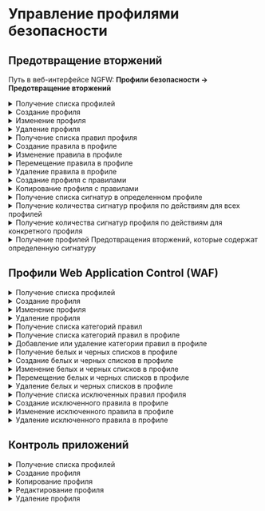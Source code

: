 # Управление профилями безопасности

## Предотвращение вторжений

Путь в веб-интерфейсе NGFW: **Профили безопасности -> Предотвращение вторжений**

<details>
<summary>Получение списка профилей</summary>

```
GET /ips/profiles
```

**Ответ на успешный запрос:**

```json5
[
  {
    "id": "string",
    "name": "string",
    "comment": "string"
  },
  ...
]
```
* `id` - идентификатор профиля;
* `name` - название профиля, максимальная длина - 42 символа;
* `comment` - комментарий, максимальная длина - 255 символов.

</details>

<details>
<summary>Создание профиля</summary>

```
POST /ips/profiles
```
**Json-тело запроса:**:

```json5
{
    "name": "string",
    "comment": "string"
}
```

* `name` - название профиля, максимальная длина - 42 символа;
* `comment` - комментарий, максимальная длина - 255 символов.

**Ответ на успешный запрос:**

```json5
{
  "id": "string"
}
```

* `id` - идентификатор профиля.

</details>

<details>
<summary>Изменение профиля</summary>

```
PATCH /ips/profiles/<id профиля>
```

**Json-тело запроса:**

```json5
{
    "name": "string",
    "comment": "string"
}
```

* `name` - название профиля, максимальная длина - 42 символа;
* `comment` - комментарий, максимальная длина - 255 символов.

**Ответ на успешный запрос:** 200 ОК

</details>

<details>
<summary>Удаление профиля</summary>

```
DELETE /ips/profiles/<id профиля>
```

**Ответ на успешный запрос:** 200 ОК

</details>

<details>
<summary>Получение списка правил профиля</summary>

```
GET /ips/profiles/<profile_id>/rules
```

* `profile_id` - идентификатор профиля, список правил которого запрашивается (без скобок и кавычек).

**Ответ на успешный запрос:**

```json5
[
  {
    "id": "integer",
    "filters": [
      {
        "key": "sid" | "mitre_tactic_id" | "protocol" | "signature_severity" | "flow" | "classtype",
        "operator": "equals",
        "values": [ "string" | "integer" ],
     },
    ...
    ]
    "action": "default" | "alert" | "drop" | "pass",
    "comment": "string"
  },
  ...
]
```

* `id` - номер правила выбора сигнатур;
* `filters` - список фильтров правила (список не может быть пустым):
    * `key` - поле фильтра (`sid` - идентификатор, `mitre_tactic_id` - тактика MITRE, `protocol` - протокол, `signature_severity` - уровень серьезности, `flow` - направление, `classtype` - класс);
    * `operator` - оператор, только `equals`;
    * `values` - список значений, которые должны принимать поля `key` (если `key` - `sid`, то `values` - число).
* `action` - строка с действием при срабатывании правила;
* `comment` - комментарий, максимальная длина 255 символов.

</details>

<details>
<summary>Создание правила в профиле</summary>

```
POST /ips/profiles/<profile_id>/rules?anchor_item_id=<integer>&insert_after=<true|false>
```

* `profile_id` - идентификатор профиля, в котором создается правило (без скобок и кавычек);
* `anchor_item_id` - идентификатор правила, ниже или выше которого нужно создать новое;
* `insert_after` - вставка до или после. Если `true` или отсутствует, то вставить правило сразу после указанного в `anchor_item_id`. Если `false`, то на месте указанного в `anchor_item_id`.

**Json-тело запроса:**

```json5
{
    "filters": [
       {
        "key": "sid" | "mitre_tactic_id" | "protocol" | "signature_severity" | "flow" | "classtype",
        "operator": "equals",
        "values": [ "string" | "integer" ]
      },
      ...
    ],
    "action": "default" | "alert" | "drop" | "pass",
    "comment": "string"
}
```

* `filters` - список фильтров правила (список не может быть пустым):
    * `key` - поле фильтра (`sid` - идентификатор, `mitre_tactic_id` - тактика MITRE, `protocol` - протокол, `signature_severity` - уровень серьезности, `flow` - направление, `classtype` - класс);
    * `operator` - оператор, только `equals`;
    * `values` - список значений, которые должны принимать поля `key` (если `key` - `sid`, то `values` - число).
* `action` - строка с действием при срабатывании правила;
* `comment` - комментарий, максимальная длина - 255 символов.

**Ответ на успешный запрос:** 

```json5
{
  "id": "integer"
}
```

* `id` - номер правила выбора сигнатур.

</details>

<details>
<summary>Изменение правила в профиле</summary>

```
PATCH /ips/profiles/<profile_id>/rules/<rule_id>
```

* `profile_id` - идентификатор профиля, в котором изменяется правило;
* `rule_id` - идентификатор правила в профиле.

**Json-тело запроса:** (некоторые или все поля объекта)

```json5
{
    "filters": [
      {
        "key": "sid" | "mitre_tactic_id" | "protocol" | "signature_severity" | "flow" | "classtype",
        "operator": "equals",
        "values": [ "string" | "integer" ]
       },
      ...
    ],
    "action": "default" | "alert" | "drop" | "pass",
    "comment": "string"
}
```

* `filters` - список фильтров правила (список не может быть пустым):
  * `key` - поле фильтра (`sid` - идентификатор, `mitre_tactic_id` - тактика MITRE, `protocol` - протокол, `signature_severity` - уровень серьезности, `flow` - направление, `classtype` - класс);
  * `operator` - оператор, только `equals`;
  * `values` - список значений, которые должны принимать поля `key` (если `key` - `sid`, то `values` - число).
* `action` - строка с действием при срабатывании правила;
* `comment` - комментарий, максимальная длина - 255 символов.

**Ответ на успешный запрос:** 200 ОК

</details>

<details>
<summary>Перемещение правила в профиле</summary>

```
PATCH /ips/profiles/<profile_id>/rules/<rule_id>/move
```

* `profile_id` - идентификатор профиля, в котором перемещается правило;
* `rule_id` - идентификатор правила в профиле.

**Json-тело запроса:**:

```json5
{
    "anchor_item_id": "string",
    "insert_after": "boolean"
}
```

* `anchor_item_id` - идентификатор правила, выше или ниже которого нужно разместить `rule_id`;
* `insert_after` - вставить до (`false`) или после (`true`) правила `anchor_item_id`.

**Ответ на успешный запрос:** 200 ОК

</details>

<details>

<summary>Удаление правила в профиле</summary>

```
DELETE /ips/profiles/<profile_id>/rules/<rule_id>
```

* `profile_id` - идентификатор профиля, в котором удаляется правило;
* `rule_id` - идентификатор правила в профиле.

**Ответ на успешный запрос:** 200 ОК

</details>

<details>

<summary>Создание профиля с правилами</summary>

```
POST /ips/profiles-create-with-rules
```

**Json-тело запроса:**: 

```json5
{
    "name": "string",
    "comment": "string",
    "rules": [
          {
          "filters": [
                {
                "key": "sid" | "mitre_tactic_id" | "protocol" | "signature_severity" | "flow" | "classtype",
                "operator": "equals",
                "values": [ "string" | "integer" ]
                  },
                  ...
                ],
          "action": "default" | "alert" | "drop" | "pass",
          "comment": "string"
          },
          ...
        ]
    }
```

* `name` - название профиля, максимальная длина - 42 символа;
* `comment` - комментарий, максимальная длина - 255 символов;
* `rules` - список правил профиля:
  * `filters` - список фильтров правила (список не может быть пустым):
    * `key` - поле фильтра (`sid` - идентификатор, `mitre_tactic_id` - тактика MITRE, `protocol` - протокол, `signature_severity` - уровень серьезности, `flow` - направление, `classtype` - класс);
    * `operator` - оператор, только `equals`;
    * `values` - список значений, которые должны принимать поля `key` (если `key` - `sid`, то `values` - число).
  * `action` - строка с действием при срабатывании правила;
  * `comment` - комментарий, максимальная длина 255 символов.

**Ответ на успешный запрос:**

```json5
{
    "id": "string"
}
```

* `id` - идентификатор созданного профиля с правилами.

</details>

<details>

<summary>Копирование профиля с правилами</summary>

```
POST /ips/profiles/<id профиля>/copy
```

**Ответ на успешный запрос:**

```json5
{
    "id": "string"
}
```

* `id` - идентификатор созданного профиля.

</details>

<details>

<summary>Получение списка сигнатур в определенном профиле</summary>

```
GET /ips/profiles/<id профиля>/signatures
```

**Ответ на успешный запрос:**

```json5
{
    "signatures": [
        {
            "action": "string",
            "protocol": "string",
            "flow": "string",
            "classtype": "string-admin",
            "sid": "integer",
            "signature_severity": "string",
            "mitre_tactic_id": "string",
            "signature_source": "string",
            "msg": "string",
            "source": "string",
            "source_ports": "string",
            "destination": "string",
            "destination_ports": "string",
            "updated_at": "string"
        },
        ...
    ]
}
```

* `action` - действие для трафика, соответствующего сигнатуре:
  * `pass` - **Пропускать**;
  * `alert` - **Предупреждать**;
  * `drop` - **Блокировать**;
  * `rejectsrc` - **Отправлять RST узлу источника**;
  * `rejectdst` - **Отправлять RST узлу назначения**;
  * `rejectboth` - **Отправлять RST обоим**.
* `protocol` - протокол (`tcp`, `udp`, `icmp`, `ip`). Возможные значения представлены по [ссылке](https://docs.suricata.io/en/latest/rules/intro.html#protocol);
* `flow` - направление трафика (`client2server`, `server2client`, `-`);
* `classtype` - группа, к которой относится сигнатура;
* `sid` - идентификатор сигнатуры;
* `signature_severity` - уровень угрозы;
* `mitre_tactic_id` - тактика согласно матрице MITRE ATT&CK;
* `signature_source` - источник сигнатуры: 
    * `standard` - стандартные правила;
    * `advanced` - правила IPS от Лаборатории Касперского;
    * `custom` - пользовательские правила.
* `msg` - название сигнатуры;
* `source` - источник подключения;
* `source_ports` - порты источника;
* `destination` - назначение;
* `destination_ports` - порты назначения;
* `updated_at` - дата в формате `YYYY-MM-DD` или строка со значением `-`.

</details>

<details>

<summary>Получение количества сигнатур профиля по действиям для всех профилей</summary>

```
GET /ips/profiles/actions-counts 
```

**Ответ на успешный запрос:**

```json5
{
    "profile_id": {
      "pass": "integer",
      "alert": "integer",
      "drop": "integer",
      "rejectsrc": "integer",
      "rejectdst": "integer",
      "rejectboth": "integer"
    },
    ...
}
```

* `profile_id` - идентификатор профиля:
  * `pass` - **Пропускать**;
  * `alert` - **Предупреждать**;
  * `drop` - **Блокировать**;
  * `rejectsrc` - **Отправлять RST узлу источника**;
  * `rejectdst` - **Отправлять RST узлу назначения**;
  * `rejectboth` - **Отправлять RST обоим**.
 
</details>

<details>

<summary>Получение количества сигнатур профиля по действиям для конкретного профиля</summary>

```
GET /ips/profiles/<id профиля>/actions-counts
```

**Ответ на успешный запрос:**

```json5
{
    "rule_id": {
      "pass": "integer",
      "alert": "integer",
      "drop": "integer",
      "rejectsrc": "integer",
      "rejectdst": "integer",
      "rejectboth": "integer"
    },
    ...
}
```

* `rule_id` - идентификатор правила в профиле:
  * `pass` - **Пропускать**;
  * `alert` - **Предупреждать**;
  * `drop` - **Блокировать**;
  * `rejectsrc` - **Отправлять RST узлу источника**;
  * `rejectdst` - **Отправлять RST узлу назначения**;
  * `rejectboth` - **Отправлять RST обоим**.
 
</details>

<details>
<summary>Получение профилей Предотвращения вторжений, которые содержат определенную сигнатуру</summary>

```
GET /ips/signatures/<sid>/profiles
```

* `sid` - идентификатор сигнатуры.

**Ответ на успешный запрос:**

```json
{
    "id": "string",
    "name": "string"
}
```

* `id` - идентификатор профиля;
* `name` - название профиля.
  
</details>


## Профили Web Application Control (WAF)

<details>

<summary>Получение списка профилей</summary>

```
GET /reverse_proxy_backend/waf/profiles
```

**Ответ на успешный запрос:**

```json5
[
  {
    "id": "string",
    "name": "string",
    "detection_only": "boolean",
    "disabled_categories": ["string"],
    "exceptions": [
      {
        "id": "string",
        "rule_id": "integer",
        "comment": "string",
        "enabled": "boolean"
      },
      ...
    ],
    "server_tokens": "boolean",
    "comment": "string",
    "central_console": "boolean"
  },
  ...
]
```

* `id` - идентификатор профиля;
* `name` - название профиля, максимальная длина - 42 символа;
* `detection_only` - режим работы: `true` - только обнаружение, `false` - обнаружение и блокировка;
* `disabled_categories` - список идентификаторов категорий для исключения, максимальная длина - 128 символов;
* `exceptions` - исключенные правила:
  * `id` - идентификатор исключенного правила;
  * `rule_id` - идентификатор исключенного правила в профиле;
  * `comment` - комментарий, максимальная длина - 255 символов;
  * `enabled` - статус: `true` - включено, `false` - выключено.
* `server_tokens` - статус HTTP-заголовка Server: `true` - показывать, `false` - скрывать;
* `comment` - комментарий, может быть пустым, максимальная длина - 255 символов;
* `central_console` - `true`, если профиль создан в Центральной консоли, только для чтения.

</details>

<details>

<summary>Создание профиля</summary>

```
POST /reverse_proxy_backend/waf/profiles
```

**Json-тело запроса:**

```json5
{
    "name": "string",
    "detection_only": "boolean",
    "disabled_categories": ["string"],
    "server_tokens": "boolean",
    "comment": "string",
    "central_console": "boolean"
}
```

* `name` - название профиля, максимальная длина - 42 символа;
* `detection_only` - режим работы: `true` - только обнаружение, `false` - обнаружение и блокировка;
* `disabled_categories` - список идентификаторов категорий для исключения, максимальная длина - 128 символов, при создании профиля может быть пустым;
* `server_tokens` - статус HTTP-заголовка Server: `true` - показывать, `false` - скрывать;
* `comment` - комментарий, может быть пустым, максимальная длина - 255 символов;
* `central_console` - `true`, если профиль создан в Центральной консоли, только для чтения.

**Ответ на успешный запрос:**

```json5
{
    "id": "string"
}
```

</details>

<details>

<summary>Изменение профиля</summary>

```
PATCH /reverse_proxy_backend/waf/profiles/<id профиля>
```

**Json-тело запроса:**

```json5
{
    "name": "string",
    "detection_only": "boolean",
    "disabled_categories": ["string"],
    "server_tokens": "boolean",
    "comment": "string",
    "central_console": "boolean"
}
```

* `name` - название профиля, максимальная длина - 42 символа;
* `detection_only` - режим работы: `true` - только обнаружение, `false` - обнаружение и блокировка;
* `disabled_categories` - список идентификаторов категорий правил, которые были отключены, максимальная длина - 128 символов;
* `server_tokens` - статус HTTP-заголовка Server: `true` - показывать, `false` - скрывать;
* `comment` - комментарий, может быть пустым, максимальная длина - 255 символов;
* `central_console` - `true`, если профиль создан в Центральной консоли, только для чтения.

**Ответ на успешный запрос:** 200 ОК

</details>

<details>

<summary>Удаление профиля</summary>

```
DELETE /reverse_proxy_backend/waf/profiles/<id профиля>
```

**Ответ на успешный запрос:** 200 ОК

</details>

<details>

<summary>Получение списка категорий правил</summary>

```
GET /reverse_proxy_backend/waf/categories
```

**Ответ на успешный запрос:**

```json5
[
  {
    "id": "string",
    "title": "string",
    "description": "string"
  },
  ...
]
```

* `id` - идентификатор категории, максимальная длина - 42 символа;
* `title` - название категории, максимальная длина - 42 символа;
* `description` - описание категории, максимальная длина - 255 символов.

</details>

<details>

<summary>Получение списка категорий правил в профиле</summary>

```
GET /reverse_proxy_backend/waf/profiles/<id профиля>/categories
```

**Ответ на успешный запрос:**

* Список категорий правил, которые включены в профиле.

```json5
[
  {
    "id": "string",
    "title": "string",
    "description": "string"
  },
  ...
]
```

* `id` - идентификатор категории, максимальная длина - 42 символа;
* `title` - название категории, максимальная длина - 42 символа;
* `description` - описание категории, максимальная длина - 255 символов.

</details>

<details>

<summary>Добавление или удаление категории правил в профиле</summary>

```
PATCH /reverse_proxy_backend/waf/profiles/<id профиля>/categories/<id категории>
```

**Json-тело запроса:**

```json5
{
    "enabled": "boolean"
}
```

**Ответ на успешный запрос:**

* Если профиль или категория не найдены по идентификатору, то код ответа - 542;
* Если enabled - `true`, то категория, идентификатор которой указан в запросе, будет удалена из списка `disabled_categories` профиля. Ответ - 200 ОК;
* Если enabled - `false`, то категория, идентификатор которой указан в запросе, будет добавлена в список `disabled_categories` профиля. Ответ - 200 ОК.

</details>

<details>

<summary>Получение белых и черных списков в профиле</summary>

```
GET /reverse_proxy_backend/waf/profiles/<id профиля>/rules
```

**Ответ на успешный запрос:**

```json5
[
  {
    "aliases": ["string"],
    "aliases_negate": "boolean",
    "action": "block" | "pass",
    "comment": "string",
    "enabled": "boolean",
    "id": "integer"
  },
  ...
]
```

* `aliases` - список алиасов IP-адресов, подсетей, стран, списков стран и континентов;
* `aliases_negate` - инверсия правила;
* `action` - действие:
  * `block` - блокировать запросы;
  * `pass` - пропускать запросы.
* `comment` - комментарий, максимальная длина - 255 символов;
* `enabled` - статус: `true` - включено, `false` - выключено;
* `id` - номер правила.

</details>

<details>

<summary>Создание белых и черных списков в профиле</summary>

```
POST /reverse_proxy_backend/waf/profiles/<id профиля>/rules?anchor_item_id=<integer>&insert_after=<true|false>
```

* `anchor_item_id` - идентификатор правила, ниже или выше которого нужно создать новое;
* `insert_after` - вставка до или после. Если `true` или отсутствует, то вставить правило сразу после указанного в `anchor_item_id`. Если `false`, то на месте указанного в `anchor_item_id`.

**Json-тело запроса:**

```json5
{
    "aliases": ["string"],
    "aliases_negate": "boolean",
    "action": "block" | "pass",
    "comment": "string",
    "enabled": "boolean"
}
```

* `aliases` - список алиасов IP-адресов, подсетей, стран, списков стран и континентов;
* `aliases_negate` - инверсия правила;
* `action` - действие:
  * `block` - блокировать запросы;
  * `pass` - пропускать запросы.
* `comment` - комментарий, максимальная длина - 255 символов;
* `enabled` - статус: `true` - включено, `false` - выключено.

**Ответ на успешный запрос:**

```json5
{
    "id": "integer"
}
```

</details>

<details>

<summary>Изменение белых и черных списков в профиле</summary>

```
PATCH /reverse_proxy_backend/waf/profiles/<id профиля>/rules/<id правила в профиле>
```

**Json-тело запроса:**

```json5
{
    "aliases": ["string"],
    "aliases_negate": "boolean",
    "action": "block" | "pass",
    "comment": "string",
    "enabled": "boolean"
}
```

* `aliases` - список алиасов IP-адресов, подсетей, стран, списков стран и континентов;
* `aliases_negate` - инверсия правила;
* `action` - действие:
  * `block` - блокировать запросы;
  * `pass` - пропускать запросы.
* `comment` - комментарий, максимальная длина - 255 символов;
* `enabled` - статус: `true` - включено, `false` - выключено.

**Ответ на успешный запрос:** 200 OK

</details>

<details>

<summary>Перемещение белых и черных списков в профиле</summary>

```
PATCH /reverse_proxy_backend/waf/profiles/<id профиля>/rules/move
```

**Json-тело запроса:**

```json5
{
  "params": {
    "id": "integer",
    "anchor_item_id": "integer",
    "insert_after": "boolean",
  },
}
```

* `id` - идентификатор перемещаемого правила;
* `anchor_item_id` - идентификатор правила, относительно которого будет перемещено правило;
* `insert_after` - вставить правило до или после `anchor_item_id`. Если `true` или отсутствует, то вставить правило сразу после указанного в `anchor_item_id`. Если `false`, то на месте указанного в `anchor_item_id`.

**Ответ на успешный запрос:** 200 OK

</details>

<details>

<summary>Удаление белых и черных списков в профиле</summary>

```
DELETE /reverse_proxy_backend/waf/profiles/<id профиля>/rules/<id правила>
```

**Ответ на успешный запрос:** 200 OK

</details>

<details>

<summary>Получение списка исключенных правил профиля</summary>

```
GET /reverse_proxy_backend/waf/profiles/<id профиля>/exceptions
```

**Ответ на успешный запрос:**

```json5
[
  {
    "id": "string",
    "rule_id": "integer",
    "comment": "string",
    "enabled": "boolean"
  },
  ...
]
```

* `id` - идентификатор исключенного правила;
* `rule_id` - идентификатор правила;
* `comment` - комментарий, максимальная длина - 255 символов;
* `enabled` - статус: `true` - включено, `false` - выключено.

</details>

<details>

<summary>Создание исключенного правила в профиле</summary>

```
POST /reverse_proxy_backend/waf/profiles/<id профиля>/exceptions
```

**Json-тело запроса:**

```json5
{
    "rule_id": "integer",
    "comment": "string",
    "enabled": "boolean"
}
```

* `rule_id` - идентификатор правила. Можно найти в журнале в разделе **Отчеты и журналы -> События безопасности -> [Web Application Firewall](/settings/reports/security-events.md#web-application-firewall)**;
* `comment` - комментарий, максимальная длина - 255 символов;
* `enabled` - статус: `true` - включено, `false` - выключено.

**Ответ на успешный запрос:**

```json5
{
    "id": "integer"
}
```

</details>

<details>

<summary>Изменение исключенного правила в профиле</summary>

```
PATCH /reverse_proxy_backend/waf/profiles/<id профиля>/exceptions/<id исключенного правила>
```

**Json-тело запроса:**

```json5
{
    "rule_id": "integer",
    "comment": "string",
    "enabled": "boolean"
}
```

* `rule_id` - идентификатор правила. Можно найти в журнале в разделе **Отчеты и журналы -> События безопасности -> [Web Application Firewall](/settings/reports/security-events.md#web-application-firewall)**;
* `comment` - комментарий, максимальная длина - 255 символов;
* `enabled` - статус: `true` - включено, `false` - выключено.

**Ответ на успешный запрос:** 200 OK

</details>

<details>

<summary>Удаление исключенного правила в профиле</summary>

```
DELETE /reverse_proxy_backend/waf/profiles/<id профиля>/exceptions/<id исключенного правила>
```

**Ответ на успешный запрос:** 200 OK

</details>

## Контроль приложений

<details>

<summary>Получение списка профилей</summary>

```
GET /api/application_control/profiles
```

**Ответ на успешный запрос:**

```json5
[
  {
    "id": "string",
    "name": "string",
    "comment": "string",
    "protocols": [
      {
        "id": "string",
        "action": "deny" | "allow"
      },
      ...
    ],
  }
]
```

* `id` - идентификатор профиля;
* `name` - название профиля;
* `comment` - комментарий к профилю;
* `protocols` - список протоколов, выбранных для профиля:
    * `id` - строковый идентификатор алиаса протокола с префиксом `id.l7`. Например, `id.l7.ftp_protocol`;
    * `action` - действие, применяемое к протоколу (`deny` - запретить, `allow` - разрешить).      

</details>

<details>

<summary>Создание профиля</summary>

```
POST /api/application_control/profiles
```

**Json-тело запроса:**

```json5

{
  "name": "string",
  "comment": "string",
  "protocols": [
    {
      "id": "string",
      "action": "deny" | "allow"
    },
    ...
    ],
}
```

* `name` - название профиля;
* `comment` - комментарий к профилю;
* `protocols` - список протоколов, выбранных для профиля:
    * `id` - строковый идентификатор алиаса протокола с префиксом `id.l7`. Например, `id.l7.ftp_protocol`;
    * `action` - действие, применяемое к протоколу (`deny` - запретить, `allow` - разрешить).

**Ответ на успешный запрос:**

```json5
[
  {
    "id": "string",
    "name": "string",
    "comment": "string",
    "protocols": [
      {
        "id": "string",
        "action": "deny" | "allow"
      },
      ...
      ],
  }
]
```

* `id` - идентификатор профиля;
* `name` - название профиля;
* `comment` - комментарий к профилю;
* `protocols` - список протоколов, выбранных для профиля:
    * `id` - строковый идентификатор алиаса протокола с префиксом `id.l7`. Например, `id.l7.ftp_protocol`;
    * `action` - действие, применяемое к протоколу (`deny` - запретить, `allow` - разрешить).

</details>

<details>

<summary>Копирование профиля</summary>

```
POST /api/application_control/profiles/<id профиля>/copy
```

**Ответ на успешный запрос:** 

```json5
{
  "id": "integer"
}
```

* `id` - идентификатор копии профиля.

</details>

<details>

<summary>Редактирование профиля</summary>

```
PATCH /api/application_control/profiles/<id профиля>
```

**Json-тело запроса:**

```json5
[
  {
    "name": "string",
    "comment": "string",
    "protocols": [
      {
        "id": "string",
        "action": "deny" | "allow"
      },
      ...
      ],
  }
]
```

* `name` - название профиля;
* `comment` - комментарий к профилю;
* `protocols` - список протоколов, выбранных для профиля:
    * `id` - строковый идентификатор алиаса протокола с префиксом `id.l7`. Например, `id.l7.ftp_protocol`;
    * `action` - действие, применяемое к протоколу (`deny` - запретить, `allow` - разрешить).

**Ответ на успешный запрос:** 200 OK

</details>

<details>

<summary>Удаление профиля</summary>

```
DELETE /api/application_control/profiles/<id профиля>
```

**Ответ на успешный запрос:** 200 OK

</details>